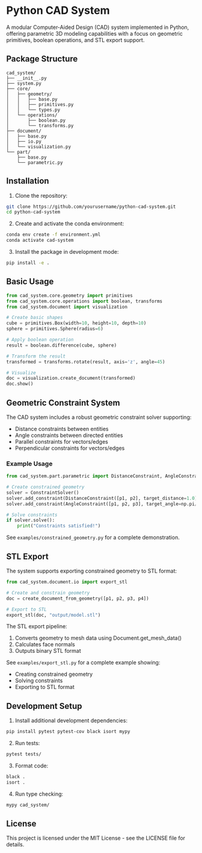 # Python CAD System

A modular Computer-Aided Design (CAD) system implemented in Python, offering parametric 3D modeling capabilities with a focus on geometric primitives, boolean operations, and STL export support.

## Package Structure

```
cad_system/
├── __init__.py
├── system.py
├── core/
│   ├── geometry/
│   │   ├── base.py
│   │   ├── primitives.py
│   │   └── types.py
│   └── operations/
│       ├── boolean.py
│       └── transforms.py
├── document/
│   ├── base.py
│   ├── io.py
│   └── visualization.py
└── part/
    ├── base.py
    └── parametric.py
```

## Installation

1. Clone the repository:
```bash
git clone https://github.com/yourusername/python-cad-system.git
cd python-cad-system
```

2. Create and activate the conda environment:
```bash
conda env create -f environment.yml
conda activate cad-system
```

3. Install the package in development mode:
```bash
pip install -e .
```

## Basic Usage

```python
from cad_system.core.geometry import primitives
from cad_system.core.operations import boolean, transforms
from cad_system.document import visualization

# Create basic shapes
cube = primitives.Box(width=10, height=10, depth=10)
sphere = primitives.Sphere(radius=6)

# Apply boolean operation
result = boolean.difference(cube, sphere)

# Transform the result
transformed = transforms.rotate(result, axis='z', angle=45)

# Visualize
doc = visualization.create_document(transformed)
doc.show()
```

## Geometric Constraint System

The CAD system includes a robust geometric constraint solver supporting:

- Distance constraints between entities
- Angle constraints between directed entities
- Parallel constraints for vectors/edges
- Perpendicular constraints for vectors/edges

### Example Usage

```python
from cad_system.part.parametric import DistanceConstraint, AngleConstraint

# Create constrained geometry
solver = ConstraintSolver()
solver.add_constraint(DistanceConstraint([p1, p2], target_distance=1.0))
solver.add_constraint(AngleConstraint([p1, p2, p3], target_angle=np.pi/2))

# Solve constraints
if solver.solve():
    print("Constraints satisfied!")
```

See `examples/constrained_geometry.py` for a complete demonstration.

## STL Export

The system supports exporting constrained geometry to STL format:

```python
from cad_system.document.io import export_stl

# Create and constrain geometry
doc = create_document_from_geometry([p1, p2, p3, p4])

# Export to STL
export_stl(doc, "output/model.stl")
```

The STL export pipeline:
1. Converts geometry to mesh data using Document.get_mesh_data()
2. Calculates face normals
3. Outputs binary STL format

See `examples/export_stl.py` for a complete example showing:
- Creating constrained geometry
- Solving constraints
- Exporting to STL format

## Development Setup

1. Install additional development dependencies:
```bash
pip install pytest pytest-cov black isort mypy
```

2. Run tests:
```bash
pytest tests/
```

3. Format code:
```bash
black .
isort .
```

4. Run type checking:
```bash
mypy cad_system/
```

## License

This project is licensed under the MIT License - see the LICENSE file for details.